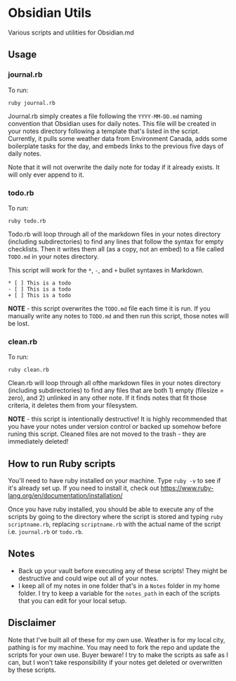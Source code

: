 # Obsidian Utils

Various scripts and utilities for Obsidian.md

## Usage

### journal.rb

To run:

```
ruby journal.rb
```

Journal.rb simply creates a file following the `YYYY-MM-DD.md` naming convention that Obsidian uses for daily notes. This file will be created in your notes directory following a template that's listed in the script. Currently, it pulls some weather data from Environment Canada, adds some boilerplate tasks for the day, and embeds links to the previous five days of daily notes.

Note that it will not overwrite the daily note for today if it already exists. It will only ever append to it.

### todo.rb

To run:

```
ruby todo.rb
```

Todo.rb will loop through all of the markdown files in your notes directory (including subdirectories) to find any lines that follow the syntax for empty checklists. Then it writes them all (as a copy, not an embed) to a file called `TODO.md` in your notes directory.

This script will work for the `*`, `-`, and `+` bullet syntaxes in Markdown.

```
* [ ] This is a todo
- [ ] This is a todo
+ [ ] This is a todo
```

**NOTE** - this script overwrites the `TODO.md` file each time it is run. If you manually write any notes to `TODO.md` and then run this script, those notes will be lost.

### clean.rb

To run:

```
ruby clean.rb
```

Clean.rb will loop through all ofthe markdown files in your notes directory (including subdirectories) to find any files that are both 1) empty (filesize = zero), and 2) unlinked in any other note. If it finds notes that fit those criteria, it deletes them from your filesystem.

**NOTE** - this script is intentionally destructive! It is highly recommended that you have your notes under version control or backed up somehow before runing this script. Cleaned files are not moved to the trash - they are immediately deleted!

## How to run Ruby scripts

You'll need to have ruby installed on your machine. Type `ruby -v` to see if it's already set up. If you need to install it, check out https://www.ruby-lang.org/en/documentation/installation/

Once you have ruby installed, you should be able to execute any of the scripts by going to the directory where the script is stored and typing `ruby scriptname.rb`, replacing `scriptname.rb` with the actual name of the script i.e. `journal.rb` or `todo.rb`.

## Notes

- Back up your vault before executing any of these scripts! They might be destructive and could wipe out all of your notes.
- I keep all of my notes in one folder that's in a `Notes` folder in my home folder. I try to keep a variable for the `notes_path` in each of the scripts that you can edit for your local setup.

## Disclaimer

Note that I've built all of these for my own use. Weather is for my local city, pathing is for my machine. You may need to fork the repo and update the scripts for your own use. Buyer beware! I try to make the scripts as safe as I can, but I won't take responsibility if your notes get deleted or overwritten by these scripts.
